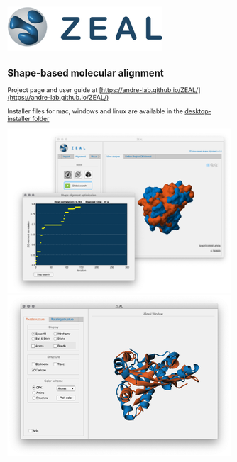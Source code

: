 # <img src="/docs/mkdocs/docs/images/zealLogo.svg" height="100px">

## Shape-based molecular alignment
Project page and user guide at [https://andre-lab.github.io/ZEAL/](https://andre-lab.github.io/ZEAL/)

Installer files for mac, windows and linux are available in the [desktop-installer folder](https://github.com/Andre-lab/ZEAL/tree/master/desktop_installer) 

<img src="/docs/mkdocs/docs/images/ZEAL/win/ZealRF_search_duoWin.png" > 

<img src="/docs/mkdocs/docs/images/ZEAL/win/ZealRF_JSmol_aligned.png" > 



